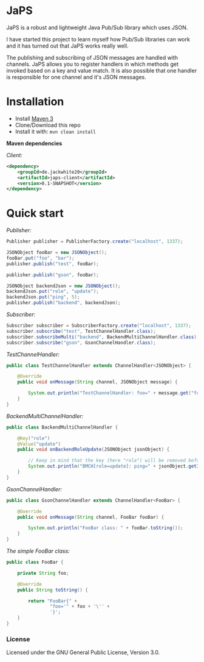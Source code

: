 # JaPS
JaPS is a robust and lightweight Java Pub/Sub library which uses JSON.

I have started this project to learn myself how Pub/Sub libraries can work and it has turned out that JaPS works really well.

The publishing and subscribing of JSON messages are handled with channels. 
JaPS allows you to register handlers in which methods get invoked based on a key and value match. 
It is also possible that one handler is responsible for one channel and it's JSON messages.

# Installation

- Install [Maven 3](http://maven.apache.org/download.cgi)
- Clone/Download this repo
- Install it with: ```mvn clean install```

**Maven dependencies**

_Client:_
```xml
<dependency>
    <groupId>de.jackwhite20</groupId>
    <artifactId>japs-client</artifactId>
    <version>0.1-SNAPSHOT</version>
</dependency>
```

# Quick start

_Publisher:_
```java
Publisher publisher = PublisherFactory.create("localhost", 1337);

JSONObject fooBar = new JSONObject();
fooBar.put("foo", "bar");
publisher.publish("test", fooBar);

publisher.publish("gson", fooBar);

JSONObject backendJson = new JSONObject();
backendJson.put("role", "update");
backendJson.put("ping", 5);
publisher.publish("backend", backendJson);

```

_Subscriber:_
```java
Subscriber subscriber = SubscriberFactory.create("localhost", 1337);
subscriber.subscribe("test", TestChannelHandler.class);
subscriber.subscribeMulti("backend", BackendMultiChannelHandler.class);
subscriber.subscribe("gson", GsonChannelHandler.class);
```

_TestChannelHandler:_
```java
public class TestChannelHandler extends ChannelHandler<JSONObject> {

    @Override
    public void onMessage(String channel, JSONObject message) {

        System.out.println("TestChannelHandler: foo=" + message.get("foo"));
    }
}
```

_BackendMultiChannelHandler:_
```java
public class BackendMultiChannelHandler {

    @Key("role")
    @Value("update")
    public void onBackendRoleUpdate(JSONObject jsonObject) {

		// Keep in mind that the key (here "role") will be removed before invocation
        System.out.println("BMCH[role=update]: ping=" + jsonObject.getInt("ping"));
    }
}
```

_GsonChannelHandler:_
```java
public class GsonChannelHandler extends ChannelHandler<FooBar> {

    @Override
    public void onMessage(String channel, FooBar fooBar) {

        System.out.println("FooBar class: " + fooBar.toString());
    }
}
```

_The simple FooBar class:_
```java
public class FooBar {

    private String foo;

    @Override
    public String toString() {

        return "FooBar{" +
                "foo='" + foo + '\'' +
                '}';
    }
}
```

### License

Licensed under the GNU General Public License, Version 3.0.

